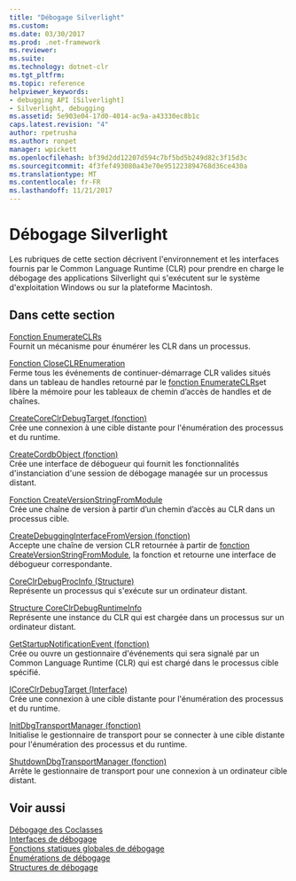 ```yaml
---
title: "Débogage Silverlight"
ms.custom: 
ms.date: 03/30/2017
ms.prod: .net-framework
ms.reviewer: 
ms.suite: 
ms.technology: dotnet-clr
ms.tgt_pltfrm: 
ms.topic: reference
helpviewer_keywords:
- debugging API [Silverlight]
- Silverlight, debugging
ms.assetid: 5e903e04-17d0-4014-ac9a-a43330ec8b1c
caps.latest.revision: "4"
author: rpetrusha
ms.author: ronpet
manager: wpickett
ms.openlocfilehash: bf39d2dd12207d594c7bf5bd5b249d82c3f15d3c
ms.sourcegitcommit: 4f3fef493080a43e70e951223894768d36ce430a
ms.translationtype: MT
ms.contentlocale: fr-FR
ms.lasthandoff: 11/21/2017
---
```

# <a name="silverlight-debugging"></a>Débogage Silverlight
Les rubriques de cette section décrivent l'environnement et les interfaces fournis par le Common Language Runtime (CLR) pour prendre en charge le débogage des applications Silverlight qui s'exécutent sur le système d'exploitation Windows ou sur la plateforme Macintosh.  
  
## <a name="in-this-section"></a>Dans cette section  
 [Fonction EnumerateCLRs](../../../../docs/framework/unmanaged-api/debugging/enumerateclrs-function.md)  
 Fournit un mécanisme pour énumérer les CLR dans un processus.  
  
 [Fonction CloseCLREnumeration](../../../../docs/framework/unmanaged-api/debugging/closeclrenumeration-function.md)  
 Ferme tous les événements de continuer-démarrage CLR valides situés dans un tableau de handles retourné par le [fonction EnumerateCLRs](../../../../docs/framework/unmanaged-api/debugging/enumerateclrs-function.md)et libère la mémoire pour les tableaux de chemin d’accès de handles et de chaînes.  
  
 [CreateCoreClrDebugTarget (fonction)](../../../../docs/framework/unmanaged-api/debugging/createcoreclrdebugtarget-function.md)  
 Crée une connexion à une cible distante pour l'énumération des processus et du runtime.  
  
 [CreateCordbObject (fonction)](../../../../docs/framework/unmanaged-api/debugging/createcordbobject-function.md)  
 Crée une interface de débogueur qui fournit les fonctionnalités d'instanciation d'une session de débogage managée sur un processus distant.  
  
 [Fonction CreateVersionStringFromModule](../../../../docs/framework/unmanaged-api/debugging/createversionstringfrommodule-function.md)  
 Crée une chaîne de version à partir d’un chemin d’accès au CLR dans un processus cible.  
  
 [CreateDebuggingInterfaceFromVersion (fonction)](../../../../docs/framework/unmanaged-api/debugging/createdebugginginterfacefromversion-function-for-silverlight.md)  
 Accepte une chaîne de version CLR retournée à partir de [fonction CreateVersionStringFromModule](../../../../docs/framework/unmanaged-api/debugging/createversionstringfrommodule-function.md), la fonction et retourne une interface de débogueur correspondante.  
  
 [CoreClrDebugProcInfo (Structure)](../../../../docs/framework/unmanaged-api/debugging/coreclrdebugprocinfo-structure.md)  
 Représente un processus qui s'exécute sur un ordinateur distant.  
  
 [Structure CoreClrDebugRuntimeInfo](../../../../docs/framework/unmanaged-api/debugging/coreclrdebugruntimeinfo-structure.md)  
 Représente une instance du CLR qui est chargée dans un processus sur un ordinateur distant.  
  
 [GetStartupNotificationEvent (fonction)](../../../../docs/framework/unmanaged-api/debugging/getstartupnotificationevent-function.md)  
 Crée ou ouvre un gestionnaire d'événements qui sera signalé par un Common Language Runtime (CLR) qui est chargé dans le processus cible spécifié.  
  
 [ICoreClrDebugTarget (Interface)](../../../../docs/framework/unmanaged-api/debugging/icoreclrdebugtarget-interface.md)  
 Crée une connexion à une cible distante pour l'énumération des processus et du runtime.  
  
 [InitDbgTransportManager (fonction)](../../../../docs/framework/unmanaged-api/debugging/initdbgtransportmanager-function.md)  
 Initialise le gestionnaire de transport pour se connecter à une cible distante pour l'énumération des processus et du runtime.  
  
 [ShutdownDbgTransportManager (fonction)](../../../../docs/framework/unmanaged-api/debugging/shutdowndbgtransportmanager-function.md)  
 Arrête le gestionnaire de transport pour une connexion à un ordinateur cible distant.  
  
## <a name="see-also"></a>Voir aussi  
 [Débogage des Coclasses](../../../../docs/framework/unmanaged-api/debugging/debugging-coclasses.md)  
 [Interfaces de débogage](../../../../docs/framework/unmanaged-api/debugging/debugging-interfaces.md)  
 [Fonctions statiques globales de débogage](../../../../docs/framework/unmanaged-api/debugging/debugging-global-static-functions.md)  
 [Énumérations de débogage](../../../../docs/framework/unmanaged-api/debugging/debugging-enumerations.md)  
 [Structures de débogage](../../../../docs/framework/unmanaged-api/debugging/debugging-structures.md)
